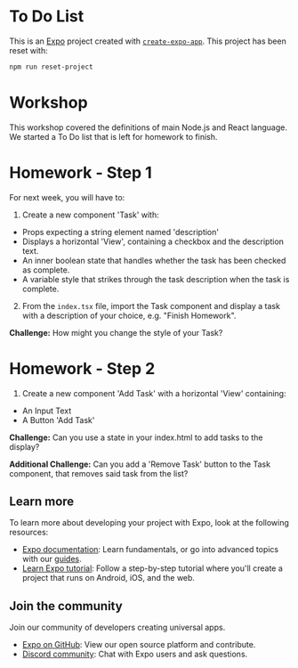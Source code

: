 # To Do List

This is an [Expo](https://expo.dev) project created with [`create-expo-app`](https://www.npmjs.com/package/create-expo-app). This project has been reset with:

```bash
npm run reset-project
```

# Workshop

This workshop covered the definitions of main Node.js and React language. We started a To Do list that is left for homework to finish.

# Homework - Step 1

For next week, you will have to:
1. Create a new component 'Task' with:
- Props expecting a string element named 'description'
- Displays a horizontal 'View', containing a checkbox and the description text.
- An inner boolean state that handles whether the task has been checked as complete.
- A variable style that strikes through the task description when the task is complete.
2. From the `index.tsx` file, import the Task component and display a task with a description of your choice, e.g. "Finish Homework".

**Challenge:** How might you change the style of your Task?

# Homework - Step 2

1. Create a new component 'Add Task' with a horizontal 'View' containing:
- An Input Text
- A Button 'Add Task'

**Challenge:** Can you use a state in your index.html to add tasks to the display?

**Additional Challenge:** Can you add a 'Remove Task' button to the Task component, that removes said task from the list?


## Learn more

To learn more about developing your project with Expo, look at the following resources:

- [Expo documentation](https://docs.expo.dev/): Learn fundamentals, or go into advanced topics with our [guides](https://docs.expo.dev/guides).
- [Learn Expo tutorial](https://docs.expo.dev/tutorial/introduction/): Follow a step-by-step tutorial where you'll create a project that runs on Android, iOS, and the web.

## Join the community

Join our community of developers creating universal apps.

- [Expo on GitHub](https://github.com/expo/expo): View our open source platform and contribute.
- [Discord community](https://chat.expo.dev): Chat with Expo users and ask questions.
